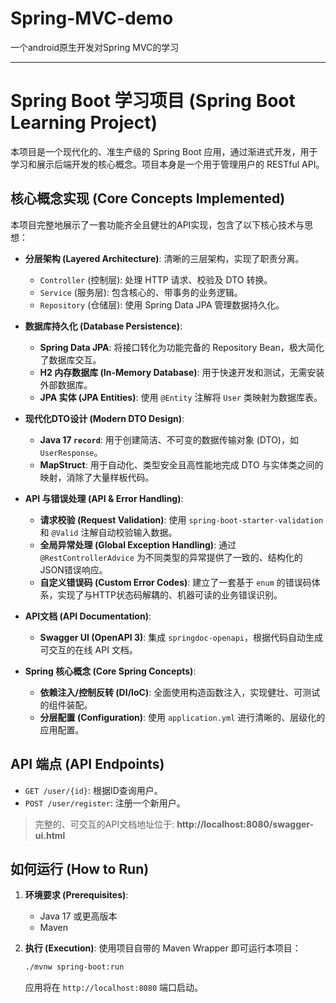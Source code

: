 # Spring-MVC-demo
一个android原生开发对Spring MVC的学习

---

# Spring Boot 学习项目 (Spring Boot Learning Project)

本项目是一个现代化的、准生产级的 Spring Boot 应用，通过渐进式开发，用于学习和展示后端开发的核心概念。项目本身是一个用于管理用户的
RESTful API。

## 核心概念实现 (Core Concepts Implemented)

本项目完整地展示了一套功能齐全且健壮的API实现，包含了以下核心技术与思想：

- **分层架构 (Layered Architecture)**: 清晰的三层架构，实现了职责分离。
    - `Controller` (控制层): 处理 HTTP 请求、校验及 DTO 转换。
    - `Service` (服务层): 包含核心的、带事务的业务逻辑。
    - `Repository` (仓储层): 使用 Spring Data JPA 管理数据持久化。

- **数据库持久化 (Database Persistence)**:
    - **Spring Data JPA**: 将接口转化为功能完备的 Repository Bean，极大简化了数据库交互。
    - **H2 内存数据库 (In-Memory Database)**: 用于快速开发和测试，无需安装外部数据库。
    - **JPA 实体 (JPA Entities)**: 使用 `@Entity` 注解将 `User` 类映射为数据库表。

- **现代化DTO设计 (Modern DTO Design)**:
    - **Java 17 `record`**: 用于创建简洁、不可变的数据传输对象 (DTO)，如 `UserResponse`。
    - **MapStruct**: 用于自动化、类型安全且高性能地完成 DTO 与实体类之间的映射，消除了大量样板代码。

- **API 与错误处理 (API & Error Handling)**:
    - **请求校验 (Request Validation)**: 使用 `spring-boot-starter-validation` 和 `@Valid` 注解自动校验输入数据。
    - **全局异常处理 (Global Exception Handling)**: 通过 `@RestControllerAdvice` 为不同类型的异常提供了一致的、结构化的JSON错误响应。
    - **自定义错误码 (Custom Error Codes)**: 建立了一套基于 `enum` 的错误码体系，实现了与HTTP状态码解耦的、机器可读的业务错误识别。

- **API文档 (API Documentation)**:
    - **Swagger UI (OpenAPI 3)**: 集成 `springdoc-openapi`，根据代码自动生成可交互的在线 API 文档。

- **Spring 核心概念 (Core Spring Concepts)**:
    - **依赖注入/控制反转 (DI/IoC)**: 全面使用构造函数注入，实现健壮、可测试的组件装配。
    - **分层配置 (Configuration)**: 使用 `application.yml` 进行清晰的、层级化的应用配置。

## API 端点 (API Endpoints)

- `GET /user/{id}`: 根据ID查询用户。
- `POST /user/register`: 注册一个新用户。

> 完整的、可交互的API文档地址位于:
> **http://localhost:8080/swagger-ui.html**

## 如何运行 (How to Run)

1. **环境要求 (Prerequisites)**:
    - Java 17 或更高版本
    - Maven

2. **执行 (Execution)**:
   使用项目自带的 Maven Wrapper 即可运行本项目：

    ```bash
    ./mvnw spring-boot:run
    ```

   应用将在 `http://localhost:8080` 端口启动。
